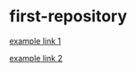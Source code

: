 # first-repository

[example link 1](https://www.google.co.uk/)

[example link 2](javascript:location.href="https://www.google.co.uk/")
